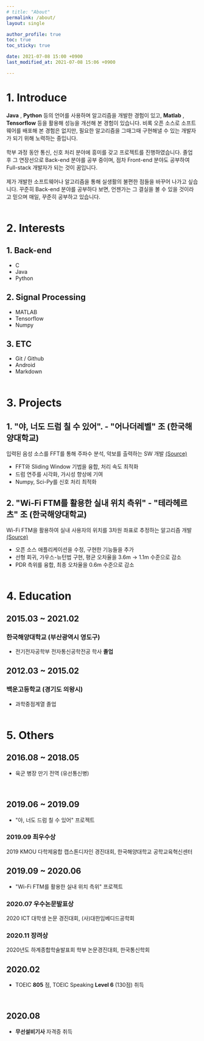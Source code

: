 ```yaml
---
# title: "About"
permalink: /about/
layout: single

author_profile: true
toc: true
toc_sticky: true

date: 2021-07-08 15:00 +0900
last_modified_at: 2021-07-08 15:06 +0900

---
```

# 1. Introduce

__Java__ , __Python__ 등의 언어를 사용하며 알고리즘을 개발한 경험이 있고, __Matlab__ , __Tensorflow__ 등을 활용해 성능을 개선해 본 경험이 있습니다. 비록 오픈 소스로 소프트웨어를 배포해 본 경험은 없지만, 필요한 알고리즘을 그때그때 구현해낼 수 있는 개발자가 되기 위해 노력하는 중입니다.<br/><br/>
학부 과정 동안 통신, 신호 처리 분야에 흥미를 갖고 프로젝트를 진행하였습니다. 졸업 후 그 연장선으로 Back-end 분야를 공부 중이며, 점차 Front-end 분야도 공부하여 Full-stack 개발자가 되는 것이 꿈입니다.<br/><br/>
제가 개발한 소프트웨어나 알고리즘을 통해 실생활의 불편한 점들을 바꾸어 나가고 싶습니다. 꾸준히 Back-end 분야를 공부하다 보면, 언젠가는 그 결실을 볼 수 있을 것이라고 믿으며 매일, 꾸준히 공부하고 있습니다.
<br/><br/>

# 2. Interests

## 1. Back-end
 - C
 - Java
 - Python

## 2. Signal Processing
 - MATLAB
 - Tensorflow
 - Numpy

## 3. ETC
 - Git / Github
 - Android
 - Markdown
<br/><br/>

# 3. Projects

## 1. "야, 너도 드럼 칠 수 있어". - "어나더레벨" 조 (한국해양대학교)

입력된 음성 소스를 FFT를 통해 주파수 분석, 악보를 출력하는 SW 개발 [(Source)](https://github.com/bye0nys/drum-final)
 - FFT와 Sliding Window 기법을 융합, 처리 속도 최적화
 - 드럼 연주를 시각화, 가시성 향상에 기여
 - Numpy, Sci-Py를 신호 처리 최적화

## 2. "Wi-Fi FTM를 활용한 실내 위치 측위" - "테라헤르츠" 조 (한국해양대학교)
Wi-Fi FTM을 활용하여 실내 사용자의 위치를 3차원 좌표로 추정하는 알고리즘 개발 [(Source)](https://github.com/bye0nys/WiFi-ML)
 - 오픈 소스 애플리케이션을 수정, 구현한 기능들을 추가
 - 선형 회귀, 가우스-뉴턴법 구현, 평균 오차율을 3.6m -> 1.1m 수준으로 감소
 - PDR 측위를 융합, 최종 오차율을 0.6m 수준으로 감소
<br/><br/>


# 4. Education

## 2015.03 ~ 2021.02
### 한국해양대학교 (부산광역시 영도구)
- 전기전자공학부 전자통신공학전공 학사 __졸업__

## 2012.03 ~ 2015.02
### 백운고등학교 (경기도 의왕시)
- 과학중점계열 졸업
<br/><br/>

# 5. Others

## 2016.08 ~ 2018.05
 - 육군 병장 만기 전역 (유선통신병)
<br/>

## 2019.06 ~ 2019.09
 - "야, 너도 드럼 칠 수 있어" 프로젝트
### 2019.09 __최우수상__
2019 KMOU 다학제융합 캡스톤디자인 경진대회, 한국해양대학교 공학교육혁신센터
<br/>

## 2019.09 ~ 2020.06
 - "Wi-Fi FTM를 활용한 실내 위치 측위" 프로젝트
### 2020.07 __우수논문발표상__
2020 ICT 대학생 논문 경진대회, (사)대한임베디드공학회
### 2020.11 __장려상__
2020년도 하계종합학술발표회 학부 논문경진대회, 한국통신학회
<br/>

## 2020.02
 - TOEIC __805__ 점, TOEIC Speaking __Level 6__ (130점) 취득
<br/>

## 2020.08
 - __무선설비기사__ 자격증 취득